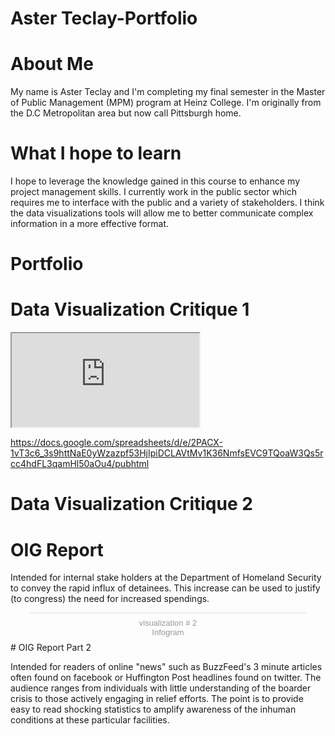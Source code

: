 # Aster Teclay-Portfolio
# About Me
My name is Aster Teclay and I'm completing my final semester in the  Master of Public Management (MPM) program at Heinz College. I'm originally from the D.C Metropolitan area but now call Pittsburgh home.
# What I hope to learn
I hope to leverage the knowledge  gained in this course to enhance my project management skills.  I currently work in the public sector which requires me to interface with the public  and a variety of stakeholders.  I think the data visualizations tools will allow me to better communicate complex information in a more effective format.  
# Portfolio 
# Data Visualization Critique 1 
<iframe src="https://docs.google.com/spreadsheets/d/e/2PACX-1vT3c6_3s9httNaE0yWzazpf53HjIpiDCLAVtMv1K36NmfsEVC9TQoaW3Qs5rcc4hdFL3qamHl50aOu4/pubhtml?widget=true&amp;headers=false"></iframe>



https://docs.google.com/spreadsheets/d/e/2PACX-1vT3c6_3s9httNaE0yWzazpf53HjIpiDCLAVtMv1K36NmfsEVC9TQoaW3Qs5rcc4hdFL3qamHl50aOu4/pubhtml
# Data Visualization Critique 2 


# OIG Report 
Intended for internal stake holders at the Department of Homeland Security  to convey the rapid influx of detainees. This increase can be used to justify (to congress) the need for increased spendings. 

<div class="infogram-embed" data-id="487d2f31-003d-4e8e-ac70-3025634c5dde" data-type="interactive" data-title="visualization # 2"></div><script>!function(e,t,s,i){var n="InfogramEmbeds",o=e.getElementsByTagName("script")[0],d=/^http:/.test(e.location)?"http:":"https:";if(/^\/{2}/.test(i)&&(i=d+i),window[n]&&window[n].initialized)window[n].process&&window[n].process();else if(!e.getElementById(s)){var r=e.createElement("script");r.async=1,r.id=s,r.src=i,o.parentNode.insertBefore(r,o)}}(document,0,"infogram-async","https://e.infogram.com/js/dist/embed-loader-min.js");</script><div style="padding:8px 0;font-family:Arial!important;font-size:13px!important;line-height:15px!important;text-align:center;border-top:1px solid #dadada;margin:0 30px"><a href="https://infogram.com/487d2f31-003d-4e8e-ac70-3025634c5dde" style="color:#989898!important;text-decoration:none!important;" target="_blank">visualization # 2</a><br><a href="https://infogram.com" style="color:#989898!important;text-decoration:none!important;" target="_blank" rel="nofollow">Infogram</a></div>
# OIG Report Part 2

Intended for readers of online "news" such as BuzzFeed's 3 minute articles  often found on facebook or Huffington Post headlines found on twitter. The audience  ranges from individuals with little understanding of the boarder crisis to those actively engaging in relief efforts. The point is to provide easy to read shocking statistics to amplify awareness of the inhuman conditions at these particular facilities. <div class="infogram-embed" data-id="49f9b4cf-e0ed-4451-a90a-02eac9f781a0" data-type="interactive" data-title="OIG REPORT-part 2"></div><script>!function(e,t,s,i){var n="InfogramEmbeds",o=e.getElementsByTagName("script")[0],d=/^http:/.test(e.location)?"http:":"https:";if(/^\/{2}/.test(i)&&(i=d+i),window[n]&&window[n].initialized)window[n].process&&window[n].process();else if(!e.getElementById(s)){var r=e.createElement("script");r.async=1,r.id=s,r.src=i,o.parentNode.insertBefore(r,o)}}(document,0,"infogram-async","https://e.infogram.com/js/dist/embed-loader-min.js");</script><div style="padding:8px 0;font-family:Arial!important;font-size:13px!important;line-height:15px!important;text-align:center;border-top:1px solid #dadada;margin:0 30px"><a href="https://infogram.com/49f9b4cf-e0ed-4451-a90a-02eac9f781a0" style="color:#989898!important;text-decoration:none!important;" target="_blank">OIG REPORT-part 2</a><br><a href="https://infogram.com" style="color:#989898!important;text-decoration:none!important;" target="_blank" rel="nofollow">Infogram</a></div>
# Final Project Part I
Project Name : Homeownership rates in LMI communities

Project owner/s: Aster Teclay 

Other stakeholders & their roles:

Low to moderate income residents (LMI)- The home buyers
Realtors- Key to finding and brokering properties
Local Government -Provide supportive services and are also dependent on taxes
The Housing Authority -Responsible for providing affordable housing and supporting LMI families 

Key dates & final deadline:
7/26-obtain data sets for HACP home sales and 
7/31- obtain City of Pittsburgh sales data
8/1- draft relevant graphs
8/3-draft slide deck and narratives

Challenges:
Large data sets/some files contain personal information 
Ability to get accurate sales price data
Ability to obtain address information 

Project summary:
Despite rising housing costs, low to moderate income households are still purchasing homes.

Project structure
Real estate market in Pittsburgh
Income break out/change in Pittsburgh

Average home purchase price  
Resources for LMI homebuyers 
Sales data for  LMI (amt, location,ect)

Measuring Success
Average sale price 
Average home buyer assistance 
Median income information for households
Successful closings 

[this is the link text](/test.md)
[TITLE OF LINK](https://ateclay.github.io/Aster-T-classwork/FINAL/)

